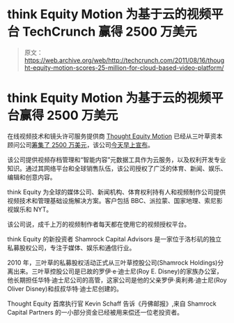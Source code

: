 # think Equity Motion 为基于云的视频平台 TechCrunch 赢得 2500 万美元

> 原文：<https://web.archive.org/web/http://techcrunch.com/2011/08/16/thought-equity-motion-scores-25-million-for-cloud-based-video-platform/>

# think Equity Motion 为基于云的视频平台赢得 2500 万美元

在线视频技术和镜头许可服务提供商 [Thought Equity Motion](https://web.archive.org/web/20230203163902/http://corporate.thoughtequity.com/) 已经从三叶草资本顾问公司[筹集了 2500 万美元](https://web.archive.org/web/20230203163902/http://www.crunchbase.com/company/thought-equity-motion)，该公司[今天早上宣布](https://web.archive.org/web/20230203163902/http://www.marketwire.com/press-release/thought-equity-motion-secures-25-million-funding-accelerate-growth-cloud-based-video-1549956.htm)。

该公司提供视频存档管理和“智能内容”元数据工具作为云服务，以及权利开发专业知识。通过其网络平台和全球销售队伍，该公司授权了广泛的体育、新闻、娱乐、编辑和创意内容。

think Equity 为全球的媒体公司、新闻机构、体育权利持有人和视频制作公司提供视频技术和管理基础设施解决方案。客户包括 BBC、派拉蒙、国家地理、索尼影视娱乐和 NYT。

该公司说，成千上万的视频制作者每天都在使用它的视频授权平台。

think Equity 的新投资者 Shamrock Capital Advisors 是一家位于洛杉矶的独立私募股权公司，专注于媒体、娱乐和通信行业。

2010 年，三叶草的私募股权活动正式从三叶草控股公司(Shamrock Holdings)分离出来。三叶草控股公司是已故的罗伊·e·迪士尼(Roy E. Disney)的家族办公室，他长期担任华特·迪士尼公司的高管，这家公司是他的父亲罗伊·奥利弗·迪士尼(Roy Oliver Disney)和叔叔华特·迪士尼创建的。

Thought Equity 首席执行官 Kevin Schaff 告诉《丹佛邮报》,来自 Shamrock Capital Partners 的一小部分资金已经被用来偿还一位老投资者。